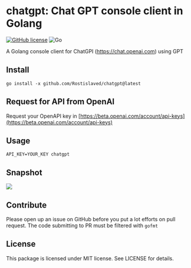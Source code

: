 chatgpt: Chat GPT console client in Golang
======================

[![GitHub license](https://img.shields.io/badge/license-MIT-blue.svg)](https://raw.githubusercontent.com/Rostislaved/chatgpt/master/LICENSE) ![Go](https://github.com/Rostislaved/chatgpt/workflows/Go/badge.svg)

A Golang console client for ChatGPI (<https://chat.openai.com>) using GPT

Install
--------------

    go install -x github.com/Rostislaved/chatgpt@latest

Request for API from OpenAI
---------------------

Request your OpenAPI key in [https://beta.openai.com/account/api-keys](https://beta.openai.com/account/api-keys)

Usage
---------------------

    API_KEY=YOUR_KEY chatgpt  

Snapshot
---------------
![](img/chatgpt.gif)

Contribute
---------------

Please open up an issue on GitHub before you put a lot efforts on pull request.
The code submitting to PR must be filtered with `gofmt`

License
---------------

This package is licensed under MIT license. See LICENSE for details.
